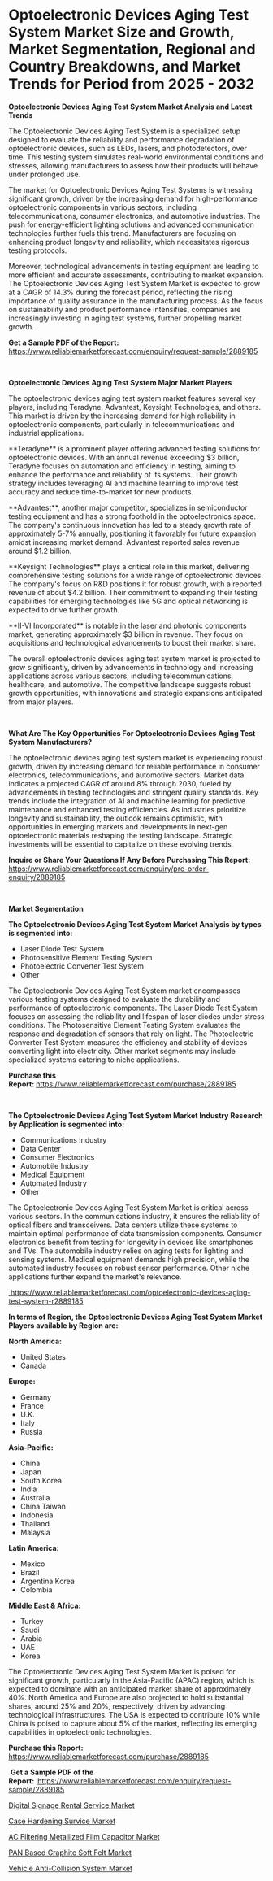 <p><h1>Optoelectronic Devices Aging Test System Market Size and Growth, Market Segmentation, Regional and Country Breakdowns, and Market Trends for Period from 2025 -  2032</h1></p><p><strong>Optoelectronic Devices Aging Test System Market Analysis and Latest Trends</strong></p>
<p><p>The Optoelectronic Devices Aging Test System is a specialized setup designed to evaluate the reliability and performance degradation of optoelectronic devices, such as LEDs, lasers, and photodetectors, over time. This testing system simulates real-world environmental conditions and stresses, allowing manufacturers to assess how their products will behave under prolonged use.</p><p>The market for Optoelectronic Devices Aging Test Systems is witnessing significant growth, driven by the increasing demand for high-performance optoelectronic components in various sectors, including telecommunications, consumer electronics, and automotive industries. The push for energy-efficient lighting solutions and advanced communication technologies further fuels this trend. Manufacturers are focusing on enhancing product longevity and reliability, which necessitates rigorous testing protocols.</p><p>Moreover, technological advancements in testing equipment are leading to more efficient and accurate assessments, contributing to market expansion. The Optoelectronic Devices Aging Test System Market is expected to grow at a CAGR of 14.3% during the forecast period, reflecting the rising importance of quality assurance in the manufacturing process. As the focus on sustainability and product performance intensifies, companies are increasingly investing in aging test systems, further propelling market growth.</p></p>
<p><strong>Get a Sample PDF of the Report:&nbsp;</strong> <a href="https://www.reliablemarketforecast.com/enquiry/request-sample/2889185?utm_campaign=1897&utm_medium=2&utm_source=Github&utm_content=ia&utm_term=14032025&utm_id=optoelectronic-devices-aging-test-system">https://www.reliablemarketforecast.com/enquiry/request-sample/2889185</a></p>
<p>&nbsp;</p>
<p><strong>Optoelectronic Devices Aging Test System Major Market Players</strong></p>
<p><p>The optoelectronic devices aging test system market features several key players, including Teradyne, Advantest, Keysight Technologies, and others. This market is driven by the increasing demand for high reliability in optoelectronic components, particularly in telecommunications and industrial applications.</p><p>**Teradyne** is a prominent player offering advanced testing solutions for optoelectronic devices. With an annual revenue exceeding $3 billion, Teradyne focuses on automation and efficiency in testing, aiming to enhance the performance and reliability of its systems. Their growth strategy includes leveraging AI and machine learning to improve test accuracy and reduce time-to-market for new products.</p><p>**Advantest**, another major competitor, specializes in semiconductor testing equipment and has a strong foothold in the optoelectronics space. The company's continuous innovation has led to a steady growth rate of approximately 5-7% annually, positioning it favorably for future expansion amidst increasing market demand. Advantest reported sales revenue around $1.2 billion.</p><p>**Keysight Technologies** plays a critical role in this market, delivering comprehensive testing solutions for a wide range of optoelectronic devices. The company's focus on R&D positions it for robust growth, with a reported revenue of about $4.2 billion. Their commitment to expanding their testing capabilities for emerging technologies like 5G and optical networking is expected to drive further growth.</p><p>**II-VI Incorporated** is notable in the laser and photonic components market, generating approximately $3 billion in revenue. They focus on acquisitions and technological advancements to boost their market share.</p><p>The overall optoelectronic devices aging test system market is projected to grow significantly, driven by advancements in technology and increasing applications across various sectors, including telecommunications, healthcare, and automotive. The competitive landscape suggests robust growth opportunities, with innovations and strategic expansions anticipated from major players.</p></p>
<p>&nbsp;</p>
<p><strong>What Are The Key Opportunities For Optoelectronic Devices Aging Test System Manufacturers?</strong></p>
<p><p>The optoelectronic devices aging test system market is experiencing robust growth, driven by increasing demand for reliable performance in consumer electronics, telecommunications, and automotive sectors. Market data indicates a projected CAGR of around 8% through 2030, fueled by advancements in testing technologies and stringent quality standards. Key trends include the integration of AI and machine learning for predictive maintenance and enhanced testing efficiencies. As industries prioritize longevity and sustainability, the outlook remains optimistic, with opportunities in emerging markets and developments in next-gen optoelectronic materials reshaping the testing landscape. Strategic investments will be essential to capitalize on these evolving trends.</p></p>
<p><strong>Inquire or Share Your Questions If Any Before Purchasing This Report:</strong> <a href="https://www.reliablemarketforecast.com/enquiry/pre-order-enquiry/2889185?utm_campaign=1897&utm_medium=2&utm_source=Github&utm_content=ia&utm_term=14032025&utm_id=optoelectronic-devices-aging-test-system">https://www.reliablemarketforecast.com/enquiry/pre-order-enquiry/2889185</a></p>
<p>&nbsp;</p>
<p><strong>Market Segmentation</strong></p>
<p><strong>The Optoelectronic Devices Aging Test System Market Analysis by types is segmented into:</strong></p>
<p><ul><li>Laser Diode Test System</li><li>Photosensitive Element Testing System</li><li>Photoelectric Converter Test System</li><li>Other</li></ul></p>
<p><p>The Optoelectronic Devices Aging Test System market encompasses various testing systems designed to evaluate the durability and performance of optoelectronic components. The Laser Diode Test System focuses on assessing the reliability and lifespan of laser diodes under stress conditions. The Photosensitive Element Testing System evaluates the response and degradation of sensors that rely on light. The Photoelectric Converter Test System measures the efficiency and stability of devices converting light into electricity. Other market segments may include specialized systems catering to niche applications.</p></p>
<p><strong>Purchase this Report:&nbsp;</strong><a href="https://www.reliablemarketforecast.com/purchase/2889185?utm_campaign=1897&utm_medium=2&utm_source=Github&utm_content=ia&utm_term=14032025&utm_id=optoelectronic-devices-aging-test-system">https://www.reliablemarketforecast.com/purchase/2889185</a></p>
<p>&nbsp;</p>
<p><strong>The Optoelectronic Devices Aging Test System Market Industry Research by Application is segmented into:</strong></p>
<p><ul><li>Communications Industry</li><li>Data Center</li><li>Consumer Electronics</li><li>Automobile Industry</li><li>Medical Equipment</li><li>Automated Industry</li><li>Other</li></ul></p>
<p><p>The Optoelectronic Devices Aging Test System Market is critical across various sectors. In the communications industry, it ensures the reliability of optical fibers and transceivers. Data centers utilize these systems to maintain optimal performance of data transmission components. Consumer electronics benefit from testing for longevity in devices like smartphones and TVs. The automobile industry relies on aging tests for lighting and sensing systems. Medical equipment demands high precision, while the automated industry focuses on robust sensor performance. Other niche applications further expand the market's relevance.</p></p>
<p><a href="https://www.reliablemarketforecast.com/optoelectronic-devices-aging-test-system-r2889185?utm_campaign=1897&utm_medium=2&utm_source=Github&utm_content=ia&utm_term=14032025&utm_id=optoelectronic-devices-aging-test-system">&nbsp;https://www.reliablemarketforecast.com/optoelectronic-devices-aging-test-system-r2889185</a></p>
<p><strong>In terms of Region, the Optoelectronic Devices Aging Test System Market Players available by Region are:</strong></p>
<p>
    <p> <strong> North America: </strong>
        <ul>
            <li>United States</li>
            <li>Canada</li>
        </ul>
        </p> 
    <p> <strong> Europe: </strong>
        <ul>
            <li>Germany</li>
            <li>France</li>
            <li>U.K.</li>
            <li>Italy</li>
            <li>Russia</li>
        </ul>
        </p> 
    <p> <strong> Asia-Pacific: </strong>
        <ul>
            <li>China</li>
            <li>Japan</li>
            <li>South Korea</li>
            <li>India</li>
            <li>Australia</li>
            <li>China Taiwan</li>
            <li>Indonesia</li>
            <li>Thailand</li>
            <li>Malaysia</li>
        </ul>
        </p> 
    <p> <strong> Latin America: </strong>
        <ul>
            <li>Mexico</li>
            <li>Brazil</li>
            <li>Argentina Korea</li>
            <li>Colombia</li>
        </ul>
        </p> 
    <p> <strong> Middle East & Africa: </strong>
        <ul>
            <li>Turkey</li>
            <li>Saudi</li>
            <li>Arabia</li>
            <li>UAE</li>
            <li>Korea</li>
        </ul>
    </p>
    </p>
<p><p>The Optoelectronic Devices Aging Test System Market is poised for significant growth, particularly in the Asia-Pacific (APAC) region, which is expected to dominate with an anticipated market share of approximately 40%. North America and Europe are also projected to hold substantial shares, around 25% and 20%, respectively, driven by advancing technological infrastructures. The USA is expected to contribute 10% while China is poised to capture about 5% of the market, reflecting its emerging capabilities in optoelectronic technologies.</p></p>
<p><strong>Purchase this Report: </strong><a href="https://www.reliablemarketforecast.com/purchase/2889185?utm_campaign=1897&utm_medium=2&utm_source=Github&utm_content=ia&utm_term=14032025&utm_id=optoelectronic-devices-aging-test-system">https://www.reliablemarketforecast.com/purchase/2889185</a></p>
<p>&nbsp;<strong>Get a Sample PDF of the Report:&nbsp;&nbsp;</strong><a href="https://www.reliablemarketforecast.com/enquiry/request-sample/2889185?utm_campaign=1897&utm_medium=2&utm_source=Github&utm_content=ia&utm_term=14032025&utm_id=optoelectronic-devices-aging-test-system">https://www.reliablemarketforecast.com/enquiry/request-sample/2889185</a></p>
<p><strong></strong></p>
<p><p><a href="https://github.com/nikkoureta1y/Market-Research-Report-List-1/blob/main/digital-signage-rental-service-market.md?utm_campaign=1897&utm_medium=2&utm_source=Github&utm_content=ia&utm_term=14032025&utm_id=optoelectronic-devices-aging-test-system">Digital Signage Rental Service Market</a></p><p><a href="https://github.com/lolahberkik5/Market-Research-Report-List-1/blob/main/case-hardening-survice-market.md?utm_campaign=1897&utm_medium=2&utm_source=Github&utm_content=ia&utm_term=14032025&utm_id=optoelectronic-devices-aging-test-system">Case Hardening Survice Market</a></p><p><a href="https://github.com/bloggglazaie/Market-Research-Report-List-1/blob/main/ac-filtering-metallized-film-capacitor-market.md?utm_campaign=1897&utm_medium=2&utm_source=Github&utm_content=ia&utm_term=14032025&utm_id=optoelectronic-devices-aging-test-system">AC Filtering Metallized Film Capacitor Market</a></p><p><a href="https://github.com/rndwazeri/Market-Research-Report-List-1/blob/main/pan-based-graphite-soft-felt-market.md?utm_campaign=1897&utm_medium=2&utm_source=Github&utm_content=ia&utm_term=14032025&utm_id=optoelectronic-devices-aging-test-system">PAN Based Graphite Soft Felt Market</a></p><p><a href="https://github.com/dubelsuehsik/Market-Research-Report-List-1/blob/main/vehicle-anti-collision-system-market.md?utm_campaign=1897&utm_medium=2&utm_source=Github&utm_content=ia&utm_term=14032025&utm_id=optoelectronic-devices-aging-test-system">Vehicle Anti-Collision System Market</a></p></p>
